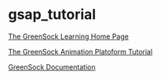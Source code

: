 # gsap_tutorial

[The GreenSock Learning Home Page](https://greensock.com/learning)

[The GreenSock Animation Platoform Tutorial](https://greensock.com/get-started-js)

[GreenSock Documentation](https://greensock.com/docs/TweenLite)